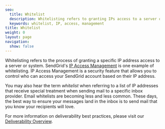```yaml
---
seo:
  title: Whitelist
  description: Whitelisting refers to granting IPs access to a server or system.
  keywords: whitelist, IP, access, management
title: Whitelist
weight: 0
layout: page
navigation:
  show: false
---
```


Whitelisting refers to the process of granting a specific IP address access to a server or system. SendGrid's [IP Access Management]({{root_url}}/ui/account-and-settings/ip-access-management/) is one example of whitelisting. IP Access Management is a security feature that allows you to control who can access your SendGrid account based on their IP address.

You may also hear the term _whitelist_ when referring to a list of IP addresses that receive special treatment when sending mail to a specific inbox provider. Email whitelists are becoming less and less common. These days, the best way to ensure your messages land in the inbox is to send mail that you know your recipients will love.

For more information on deliverability best practices, please visit our [Deliverability Overview]({{root_url}}/ui/sending-email/email-deliverability/).

